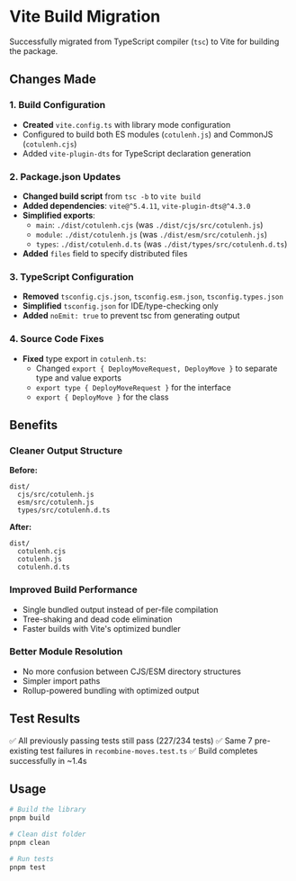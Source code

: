 # Vite Build Migration

Successfully migrated from TypeScript compiler (`tsc`) to Vite for building the
package.

## Changes Made

### 1. Build Configuration

- **Created** `vite.config.ts` with library mode configuration
- Configured to build both ES modules (`cotulenh.js`) and CommonJS
  (`cotulenh.cjs`)
- Added `vite-plugin-dts` for TypeScript declaration generation

### 2. Package.json Updates

- **Changed build script** from `tsc -b` to `vite build`
- **Added dependencies**: `vite@^5.4.11`, `vite-plugin-dts@^4.3.0`
- **Simplified exports**:
  - `main`: `./dist/cotulenh.cjs` (was `./dist/cjs/src/cotulenh.js`)
  - `module`: `./dist/cotulenh.js` (was `./dist/esm/src/cotulenh.js`)
  - `types`: `./dist/cotulenh.d.ts` (was `./dist/types/src/cotulenh.d.ts`)
- **Added** `files` field to specify distributed files

### 3. TypeScript Configuration

- **Removed** `tsconfig.cjs.json`, `tsconfig.esm.json`, `tsconfig.types.json`
- **Simplified** `tsconfig.json` for IDE/type-checking only
- **Added** `noEmit: true` to prevent tsc from generating output

### 4. Source Code Fixes

- **Fixed** type export in `cotulenh.ts`:
  - Changed `export { DeployMoveRequest, DeployMove }` to separate type and
    value exports
  - `export type { DeployMoveRequest }` for the interface
  - `export { DeployMove }` for the class

## Benefits

### Cleaner Output Structure

**Before:**

```
dist/
  cjs/src/cotulenh.js
  esm/src/cotulenh.js
  types/src/cotulenh.d.ts
```

**After:**

```
dist/
  cotulenh.cjs
  cotulenh.js
  cotulenh.d.ts
```

### Improved Build Performance

- Single bundled output instead of per-file compilation
- Tree-shaking and dead code elimination
- Faster builds with Vite's optimized bundler

### Better Module Resolution

- No more confusion between CJS/ESM directory structures
- Simpler import paths
- Rollup-powered bundling with optimized output

## Test Results

✅ All previously passing tests still pass (227/234 tests) ✅ Same 7
pre-existing test failures in `recombine-moves.test.ts` ✅ Build completes
successfully in ~1.4s

## Usage

```bash
# Build the library
pnpm build

# Clean dist folder
pnpm clean

# Run tests
pnpm test
```
